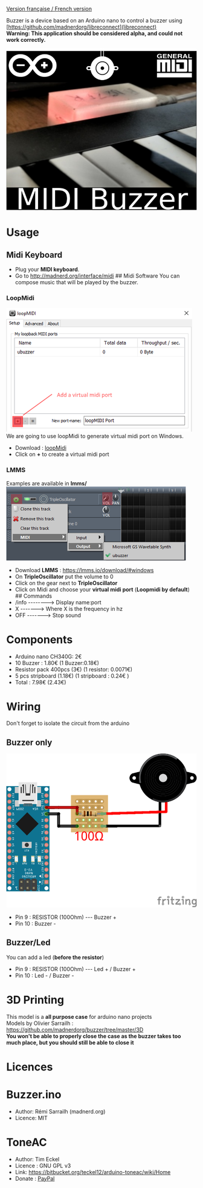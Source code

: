 [Version française / French version](https://github.com/madnerdorg/buzzer/blob/master/readme.fr.md)  

Buzzer is a device based on an Arduino nano to control a buzzer using [https://github.com/madnerdorg/libreconnect](libreconnect)   
**Warning: This application should be considered alpha, and could not work correctly.**      

![Midi Buzzer](https://github.com/madnerdorg/buzzer/raw/master/doc/thumbnail_buzzer.png)  

# Usage 
## Midi Keyboard

* Plug your **MIDI keyboard**.
* Go to http://madnerd.org/interface/midi ## Midi Software
You can compose music that will be played by the buzzer.    

### LoopMidi 
![LoopMidi Add Midi Port](https://github.com/madnerdorg/buzzer/raw/master/doc/loopMidi.png)     
We are going to use loopMidi to generate virtual midi port on Windows.
* Download : [loopMidi](http://www.tobias-erichsen.de/software/loopmidi.html)
* Click on **+** to create a virtual midi port

### LMMS
Examples are available in **lmms/** 
![buzzer on LMMS](https://github.com/madnerdorg/buzzer/raw/master/doc/buzzer_lmms.png)
* Download **LMMS** : https://lmms.io/download/#windows
* On **TripleOscillator** put the volume to 0
* Click on the gear next to **TripleOscillator**
* Click on Midi and choose your **virtual midi port** (**Loopmidi by default**) ## Commands
* /info --------> Display name:port    
* X -------> Where X is the frequency in hz
* OFF -------> Stop sound    

# Components
* Arduino nano CH340G: 2€    
* 10 Buzzer : 1.80€  (1 Buzzer:0.18€)  
* Resistor pack 400pcs (3€) (1 resistor: 0.0071€) 
* 5 pcs stripboard (1.18€) (1 stripboard : 0.24€ )  
* Total : 7.98€ (2.43€)   

# Wiring
Don't forget to isolate the circuit from the arduino   
## Buzzer only 
![UBuzzer Wiring](https://github.com/madnerdorg/buzzer/raw/master/doc/buzzer_wiring.png)   
* Pin 9 : RESISTOR (100Ohm) --- Buzzer +   
* Pin 10 : Buzzer -    

## Buzzer/Led
You can add a led (**before the resistor**)
* Pin 9 : RESISTOR (100Ohm) --- Led + / Buzzer +   
* Pin 10 : Led - / Buzzer -    

# 3D Printing
This model is a **all purpose case** for arduino nano projects    
Models by Olivier Sarrailh : https://github.com/madnerdorg/buzzer/tree/master/3D    
**You won't be able to properly close the case as the buzzer takes too much place, but you should still be able to close it**

# Licences

# Buzzer.ino
* Author: Rémi Sarrailh (madnerd.org)   
* Licence: MIT

# ToneAC
* Author: Tim Eckel
* Licence : GNU GPL v3
* Link: https://bitbucket.org/teckel12/arduino-toneac/wiki/Home
* Donate : [PayPal](https://bitbucket.org/teckel12/arduino-toneac/wiki/Home#!show-your-appreciation)
